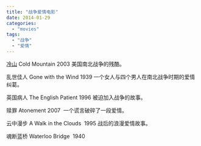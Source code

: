 ```yaml
---
title: "战争爱情电影"
date: 2014-01-29
categories: 
  - "movies"
tags: 
  - "战争"
  - "爱情"
---
```


[冷山](https://www.jfsay.com/archives/629.html "战争与小镇") Cold Mountain 2003 美国南北战争的残酷。

乱世佳人 Gone with the Wind 1939 一个女人与四个男人在南北战争时期的爱情纠葛。

英国病人 The English Patient 1996 被迫加入战争的故事。

赎罪 Atonement 2007  一个谎言破碎了一段爱情。

云中漫步 A Walk in the Clouds  1995 战后的浪漫爱情故事。

魂断蓝桥 Waterloo Bridge  1940
